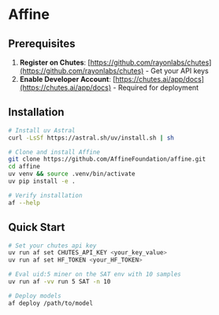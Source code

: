  # Affine

## Prerequisites
1. **Register on Chutes**: [https://github.com/rayonlabs/chutes](https://github.com/rayonlabs/chutes) - Get your API keys
2. **Enable Developer Account**: [https://chutes.ai/app/docs](https://chutes.ai/app/docs) - Required for deployment


## Installation
```bash
# Install uv Astral
curl -LsSf https://astral.sh/uv/install.sh | sh

# Clone and install Affine
git clone https://github.com/AffineFoundation/affine.git
cd affine
uv venv && source .venv/bin/activate
uv pip install -e .

# Verify installation
af --help
```


## Quick Start
```bash
# Set your chutes api key
uv run af set CHUTES_API_KEY <your_key_value>
uv run af set HF_TOKEN <your_HF_TOKEN>

# Eval uid:5 miner on the SAT env with 10 samples
uv run af -vv run 5 SAT -n 10

# Deploy models
af deploy /path/to/model
```